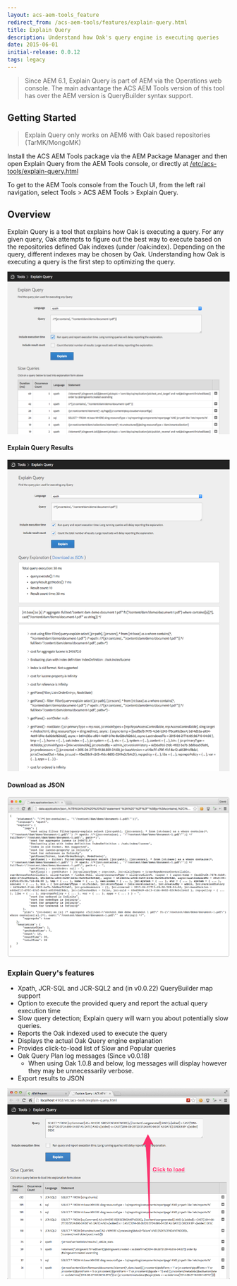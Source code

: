 ```yaml
---
layout: acs-aem-tools_feature
redirect_from: /acs-aem-tools/features/explain-query.html
title: Explain Query
description: Understand how Oak's query engine is executing queries
date: 2015-06-01
initial-release: 0.0.12
tags: legacy
---
```


> Since AEM 6.1, Explain Query is part of AEM via the Operations web console. 
> The main advantage the ACS AEM Tools version of this tool has over the AEM version is QueryBuilder syntax support.


## Getting Started

> Explain Query only works on AEM6 with Oak based repositories (TarMK/MongoMK)

Install the ACS AEM Tools package via the AEM Package Manager and then open Explain Query from the AEM Tools console, or directly at [/etc/acs-tools/explain-query.html](http://localhost:4502/etc/acs-tools/explain-query.html)

To get to the AEM Tools console from the Touch UI, from the left rail navigation, select Tools > ACS AEM Tools > Explain Query.

## Overview

Explain Query is a tool that explains how Oak is executing a query. For any given query, Oak attempts to figure out the best way to execute based on the repositories defined Oak indexes (under /oak:index). Depending on the query, different indexes may be chosen by Oak. Understanding how Oak is executing a query is the first step to optimizing the query.

![Explain Query](images/screenshot.png)


#### Explain Query Results

![Explain Query - Results](images/results.png)

#### Download as JSON

![Explain Query - JSON Results](images/results-json.png)

### Explain Query's features

* Xpath, JCR-SQL and JCR-SQL2 and (in v0.0.22) QueryBuilder map support
* Option to execute the provided query and report the actual query execution time
* Slow query detection; Explain query will warn you about potentially slow queries.
* Reports the Oak indexed used to execute the query
* Displays the actual Oak Query engine explanation
* Provides click-to-load list of Slow and Popular queries
* Oak Query Plan log messages (Since v0.0.18)
  * When using Oak 1.0.8 and below, log messages will display however they may be unnecessarily verbose.
* Export results to JSON

![Explain Query - Slow and Popular Queries](images/slow-and-popular.png)
